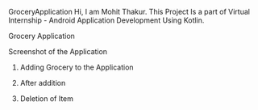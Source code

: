 GroceryApplication
Hi, I am Mohit  Thakur. This Project Is a part of Virtual Internship - Android Application Development Using Kotlin.

Grocery Application

Screenshot of the Application
1) Adding Grocery to the Application


2) After addition


3) Deletion of Item
